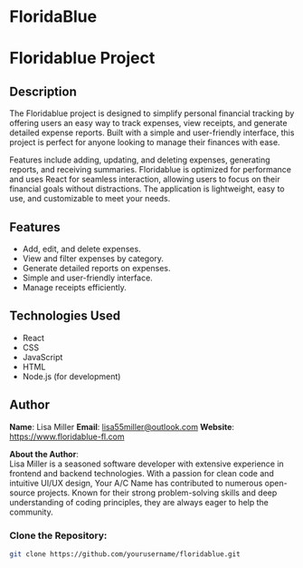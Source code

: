 # FloridaBlue
# Floridablue Project

## Description

The Floridablue project is designed to simplify personal financial tracking by offering users an easy way to track expenses, view receipts, and generate detailed expense reports. Built with a simple and user-friendly interface, this project is perfect for anyone looking to manage their finances with ease. 

Features include adding, updating, and deleting expenses, generating reports, and receiving summaries. Floridablue is optimized for performance and uses React for seamless interaction, allowing users to focus on their financial goals without distractions. The application is lightweight, easy to use, and customizable to meet your needs.

## Features

- Add, edit, and delete expenses.
- View and filter expenses by category.
- Generate detailed reports on expenses.
- Simple and user-friendly interface.
- Manage receipts efficiently.

## Technologies Used

- React
- CSS
- JavaScript
- HTML
- Node.js (for development)

## Author

**Name**: Lisa Miller
**Email**: lisa55miller@outlook.com
**Website**: https://www.floridablue-fl.com

**About the Author**:  
Lisa Miller is a seasoned software developer with extensive experience in frontend and backend technologies. With a passion for clean code and intuitive UI/UX design, Your A/C Name has contributed to numerous open-source projects. Known for their strong problem-solving skills and deep understanding of coding principles, they are always eager to help the community.


### Clone the Repository:
```bash
git clone https://github.com/yourusername/floridablue.git
